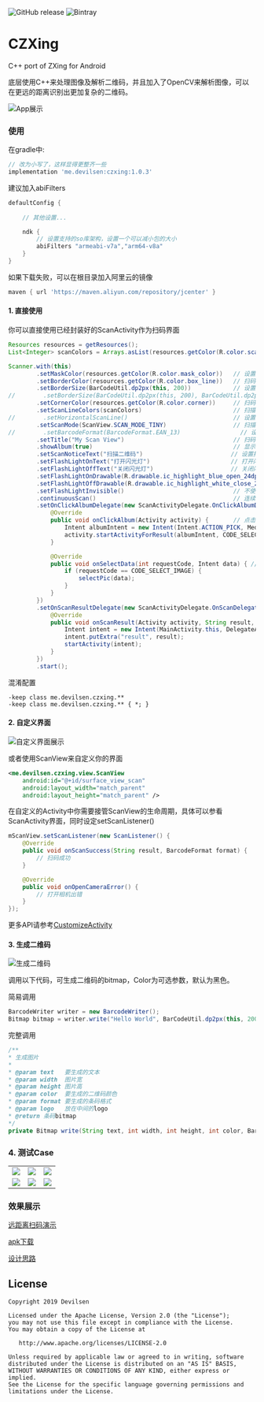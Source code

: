 ![GitHub release](https://img.shields.io/github/release/devilsen/czxing.svg)
![Bintray](https://img.shields.io/bintray/v/devilsen/Android/czxing?color=1E88E5&label=version)

# CZXing
C++ port of ZXing for Android

底层使用C++来处理图像及解析二维码，并且加入了OpenCV来解析图像，可以在更远的距离识别出更加复杂的二维码。

![App展示](https://github.com/devilsen/CZXing/blob/master/screenshots/scan_code.gif)

### 使用
在gradle中:
``` groovy
// 改为小写了，这样显得更整齐一些
implementation 'me.devilsen:czxing:1.0.3'
```
建议加入abiFilters
```gradle
defaultConfig {
    
    // 其他设置...

    ndk {
        // 设置支持的so库架构，设置一个可以减小包的大小
        abiFilters "armeabi-v7a","arm64-v8a"
    }
}
```
如果下载失败，可以在根目录加入阿里云的镜像
```gradle
maven { url 'https://maven.aliyun.com/repository/jcenter' }
```

#### 1. 直接使用
你可以直接使用已经封装好的ScanActivity作为扫码界面
```java
Resources resources = getResources();
List<Integer> scanColors = Arrays.asList(resources.getColor(R.color.scan_side), resources.getColor(R.color.scan_partial), resources.getColor(R.color.scan_middle));

Scanner.with(this)
        .setMaskColor(resources.getColor(R.color.mask_color))   // 设置设置扫码框四周颜色
        .setBorderColor(resources.getColor(R.color.box_line))   // 扫码框边框颜色
        .setBorderSize(BarCodeUtil.dp2px(this, 200))            // 设置扫码框大小
//        .setBorderSize(BarCodeUtil.dp2px(this, 200), BarCodeUtil.dp2px(this, 100))     // 设置扫码框长宽（如果同时调用了两个setBorderSize方法优先使用上一个）
        .setCornerColor(resources.getColor(R.color.corner))     // 扫码框角颜色
        .setScanLineColors(scanColors)                          // 扫描线颜色（这是一个渐变颜色）
//        .setHorizontalScanLine()                              // 设置扫码线为水平方向（从左到右）
        .setScanMode(ScanView.SCAN_MODE_TINY)                   // 扫描区域 0：混合 1：只扫描框内 2：只扫描整个屏幕
//        .setBarcodeFormat(BarcodeFormat.EAN_13)                 // 设置扫码格式
        .setTitle("My Scan View")                               // 扫码界面标题
        .showAlbum(true)                                        // 显示相册(默认为true)
        .setScanNoticeText("扫描二维码")                         // 设置扫码文字提示
        .setFlashLightOnText("打开闪光灯")                       // 打开闪光灯提示
        .setFlashLightOffText("关闭闪光灯")                      // 关闭闪光灯提示
        .setFlashLightOnDrawable(R.drawable.ic_highlight_blue_open_24dp)       // 闪光灯打开时的样式
        .setFlashLightOffDrawable(R.drawable.ic_highlight_white_close_24dp)    // 闪光灯关闭时的样式
        .setFlashLightInvisible()                               // 不使用闪光灯图标及提示
        .continuousScan()                                       // 连续扫码，不关闭扫码界面
        .setOnClickAlbumDelegate(new ScanActivityDelegate.OnClickAlbumDelegate() {
            @Override
            public void onClickAlbum(Activity activity) {       // 点击右上角的相册按钮
                Intent albumIntent = new Intent(Intent.ACTION_PICK, MediaStore.Images.Media.EXTERNAL_CONTENT_URI);
                activity.startActivityForResult(albumIntent, CODE_SELECT_IMAGE);
            }

            @Override
            public void onSelectData(int requestCode, Intent data) { // 选择图片返回的数据
                if (requestCode == CODE_SELECT_IMAGE) {
                    selectPic(data);
                }
            }
        })
        .setOnScanResultDelegate(new ScanActivityDelegate.OnScanDelegate() { // 接管扫码成功的数据
            @Override
            public void onScanResult(Activity activity, String result, BarcodeFormat format) {
                Intent intent = new Intent(MainActivity.this, DelegateActivity.class);
                intent.putExtra("result", result);
                startActivity(intent);
            }
        })
        .start();
```

混淆配置
```
-keep class me.devilsen.czxing.**
-keep class me.devilsen.czxing.** { *; }
```

#### 2. 自定义界面
![自定义界面展示](https://github.com/devilsen/CZXing/blob/master/screenshots/customize_scan_view.jpg)

或者使用ScanView来自定义你的界面
```xml
<me.devilsen.czxing.view.ScanView
    android:id="@+id/surface_view_scan"
    android:layout_width="match_parent"
    android:layout_height="match_parent" />
```

在自定义的Activity中你需要接管ScanView的生命周期，具体可以参看ScanActivity界面，同时设定setScanListener()
```java
mScanView.setScanListener(new ScanListener() {
    @Override
    public void onScanSuccess(String result, BarcodeFormat format) {
        // 扫码成功
    }

    @Override
    public void onOpenCameraError() {
        // 打开相机出错
    }
});
```

更多API请参考[CustomizeActivity](https://github.com/devilsen/CZXing/blob/master/sample/src/main/java/me/sam/czxing/CustomizeActivity.java)

#### 3. 生成二维码
![生成二维码](https://github.com/devilsen/CZXing/blob/master/screenshots/write_code.gif)

调用以下代码，可生成二维码的bitmap，Color为可选参数，默认为黑色。

简易调用

```java
BarcodeWriter writer = new BarcodeWriter();
Bitmap bitmap = writer.write("Hello World", BarCodeUtil.dp2px(this, 200), BarCodeUtil.dp2px(this, 200), Color.RED);
```

完整调用

```java
/**
* 生成图片
*
* @param text   要生成的文本
* @param width  图片宽
* @param height 图片高
* @param color  要生成的二维码颜色
* @param format 要生成的条码格式
* @param logo   放在中间的logo
* @return 条码bitmap
*/
private Bitmap write(String text, int width, int height, int color, BarcodeFormat format, Bitmap logo)

```

### 4. 测试Case
| | | |
:--:|:-:|:--:
![](https://github.com/devilsen/CZXing/blob/master/screenshots/case/test_bar_code.png)|![](https://github.com/devilsen/CZXing/blob/master/screenshots/case/test_black_boder.png)|![](https://github.com/devilsen/CZXing/blob/master/screenshots/case/test_color.png)
![](https://github.com/devilsen/CZXing/blob/master/screenshots/case/test_gray.png)|![](https://github.com/devilsen/CZXing/blob/master/screenshots/case/test_oblique.png)|![](https://github.com/devilsen/CZXing/blob/master/screenshots/case/test_oblique_2.png)

### 效果展示
[远距离扫码演示](https://www.bilibili.com/video/av59888116)

[apk下载](https://github.com/devilsen/CZXing/releases)

[设计思路](https://www.jianshu.com/p/e2866af44236)

## License

    Copyright 2019 Devilsen
    
    Licensed under the Apache License, Version 2.0 (the "License");
    you may not use this file except in compliance with the License.
    You may obtain a copy of the License at
    
       http://www.apache.org/licenses/LICENSE-2.0
    
    Unless required by applicable law or agreed to in writing, software
    distributed under the License is distributed on an "AS IS" BASIS,
    WITHOUT WARRANTIES OR CONDITIONS OF ANY KIND, either express or implied.
    See the License for the specific language governing permissions and
    limitations under the License.
